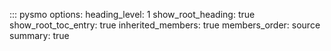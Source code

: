 ::: pysmo
    options:
      heading_level: 1
      show_root_heading: true
      show_root_toc_entry: true
      inherited_members: true
      members_order: source
      summary: true
